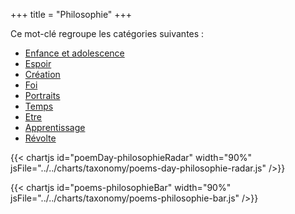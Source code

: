 +++
title = "Philosophie"
+++

Ce mot-clé regroupe les catégories suivantes :

- [Enfance et adolescence](../../categories/enfance-et-adolescence)
- [Espoir](../../categories/espoir)
- [Création](../../categories/creation)
- [Foi](../../categories/foi)
- [Portraits](../../categories/portraits)
- [Temps](../../categories/temps)
- [Etre](../../categories/etre)
- [Apprentissage](../../categories/apprentissage)
- [Révolte](../../categories/revolte)

{{< chartjs id="poemDay-philosophieRadar" width="90%" jsFile="../../charts/taxonomy/poems-day-philosophie-radar.js" />}}

{{< chartjs id="poems-philosophieBar" width="90%" jsFile="../../charts/taxonomy/poems-philosophie-bar.js" />}}